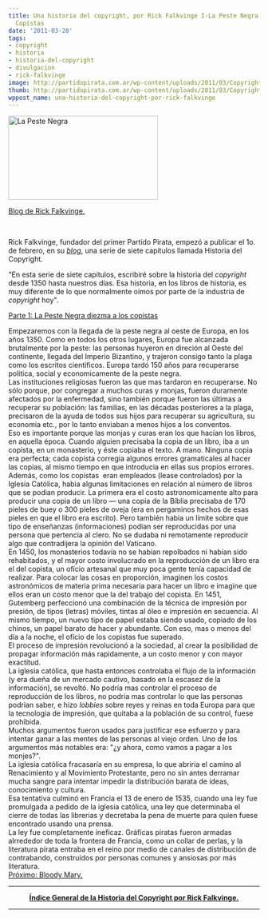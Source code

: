 ```yaml
---
title: Una historia del copyright, por Rick Falkvinge I-La Peste Negra Diezmó a los
  Copistas
date: '2011-03-28'
tags:
- copyright
- historia
- historia-del-copyright
- divulgacion
- rick-falkvinge
image: http://partidopirata.com.ar/wp-content/uploads/2011/03/Copyright-History-1-Black-Death.jpg
thumb: http://partidopirata.com.ar/wp-content/uploads/2011/03/Copyright-History-1-Black-Death.jpg
wppost_name: una-historia-del-copyright-por-rick-falkvinge
---
```


<a href="http://partidopirata.com.ar/wp-content/uploads/2011/03/Copyright-History-1-Black-Death.jpg"><img class="size-medium wp-image-622" title="Copyright-History-1-Black-Death" src="http://partidopirata.com.ar/wp-content/uploads/2011/03/Copyright-History-1-Black-Death-300x168.jpg" alt="La Peste Negra" width="300" height="168" /></a>


<a href="http://falkvinge.net/2011/02/01/history-of-copyright-part-1-black-death/" target="_blank">Blog de Rick Falkvinge.</a>

&nbsp;

Rick Falkvinge, fundador del primer Partido Pirata, empezó a publicar el 1o. de febrero, en su <a href="http://falkvinge.net/" target="_blank"><em>blog</em></a>, una serie de siete capítulos llamada Historia del Copyright.

"En esta serie de siete capítulos, escribiré sobre la historia del <em>copyright</em> desde 1350 hasta nuestros días. Esa historia, en los libros de historia, es  muy diferente de lo que normalmente oimos por parte de la industria de <em>copyright</em> hoy".

<a href="http://falkvinge.net/2011/02/01/history-of-copyright-part-1-black-death/" target="_blank">Parte 1: La Peste Negra diezma a los copistas<span style="text-decoration: line-through;"> </span></a>
<div id="magicdomid2">Empezaremos  con la llegada de la peste negra al oeste de Europa, en los años 1350.  Como en todos los otros lugares, Europa fue alcanzada brutalmente por la  peste: las personas huyeron en direción al Oeste del continente,  llegada del Imperio Bizantino, y trajeron consigo tanto la plaga como  los escritos científicos. Europa tardó 150 años para recuperarse  politica, social y economicamente de la peste negra.</div>
<div id="magicdomid4">Las  instituciones religiosas fueron las que mas tardaron en recuperarse. No  sólo porque, por congregar a muchos curas y monjas, fueron duramente  afectados por la enfermedad, sino también porque fueron las últimas a  recuperar su población: las familias, en las décadas posteriores a la  plaga, precisaron de la ayuda de todos sus hijos para recuperar su  agricultura, su economia etc., por lo tanto enviaban a menos hijos a los  conventos.</div>
<div id="magicdomid6">Eso  es importante porque las monjas y curas eran los que hacían los libros,  en aquella época. Cuando alguien precisaba la copia de un libro, iba a  un copista, en un monasterio, y éste copiaba el texto. A mano. Ninguna  copia era perfecta; cada copista corregia algunos errores  gramaticales al hacer las copias, al mismo tiempo en que introducia en  ellas sus propios errores.</div>
<div id="magicdomid8">Además, como los copistas   eran empleados (lease controlados) por la Iglesia Católica, habia  algunas limitaciones en relación al número de libros que se podian  producir. La primera era el costo astronomicamente alto para producir  una copia de un libro — una copia de la Bíblia precisaba de 170 pieles  de buey o 300 pieles de oveja (era en pergaminos hechos de esas pieles en  que el libro era escrito). Pero también habia un límite sobre que tipo  de enseñanzas (informaciones) podian ser reproducidas por una persona  que pertencia al clero. No se dudaba ni remotamente reproducir algo que  contradijera la opinión del Vaticano.</div>
<div id="magicdomid10">En  1450, los monasterios todavía no se habían repolbados ni habían sido  rehabitados, y el mayor costo involucrado en la reproducción de un libro  era el del copista, un ofício artesanal que muy poca gente tenía  capacidad de realizar. Para colocar las cosas en proporción, imaginen  los costos astronómicos de materia prima necesaria para hacer un libro e  imagine que ellos eran un costo menor que la del trabajo del copista.  En 1451, Gutemberg perfeccionó una combinación de la técnica de  impresión por presión, de tipos (letras) móviles, tintas al óleo e  impresión en secuencia. Al mismo tiempo, un nuevo tipo de papel estaba  siendo usado, copiado de los chinos, un papel barato de hacer y  abundante. Con eso, mas o menos del día a la noche, el ofício de los  copistas fue superado.</div>
<div id="magicdomid12">El  proceso de impresión revolucionó a la sociedad, al crear la posibilidad  de propagar información más rapidamente, a un costo menor y con mayor  exactitud.</div>
<div id="magicdomid14">La  iglesia católica, que hasta entonces controlaba el flujo de la  información (y era dueña de un mercado cautivo, basado en la escasez de  la información), se revoltó. No podría mas controlar el proceso de  reproducción de los libros, no podria mas controlar lo que las personas  podrian saber, e hizo <em>lobbies</em> sobre reyes y reinas en toda Europa para que la tecnologia de  impresión, que quitaba a la población de su control, fuese prohíbida.</div>
<div id="magicdomid16">Muchos  argumentos fueron usados para justificar ese esfuerzo y para intentar  ganar a las mentes de las personas al viejo orden. Uno de los  argumentos más notables era: "¿y ahora, como vamos a pagar a los  monjes?".</div>
<div id="magicdomid18">La  iglesia católica fracasaría en su empresa, lo que abriria el camino al  Renacimiento y al Movimiento Protestante, pero no sin antes derramar  mucha sangre para intentar impedir la distribución barata de ideas,  conocimiento y cultura.</div>
<div id="magicdomid20">Esa  tentativa culminó en Francia el 13 de enero de 1535, cuando una ley fue  promulgada a pedido de la iglesia católica, una ley que determinaba el  cierre de todas las librerias y decretaba la pena de muerte para quien  fuese encontrado usando una prensa.</div>
<div id="magicdomid22">La  ley fue completamente ineficaz. Gráficas piratas fueron armadas  alrrededor de toda la frontera de Francia, como un collar de perlas, y  la literatura pirata entraba en el reino por medio de canales de  distribución de contrabando, construídos por personas comunes y ansiosas  por más literatura.</div>
<div><a href="&quot;http://partidopirata.com.ar/626/una-historia-del-copyright-por-rick-falkvinge-ii-bloody-mary">Próximo: Bloody Mary.</a></div>

<hr />
<p style="text-align: center;"><strong><a href="http://partidopirata.com.ar/759/indice-de-la-historia-del-copyright-por-rick-falkvinge">Índice General de la Historia del Copyright por Rick Falkvinge.</a></strong></p>


<hr />
